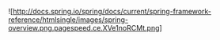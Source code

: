 ![http://docs.spring.io/spring/docs/current/spring-framework-reference/htmlsingle/images/spring-overview.png.pagespeed.ce.XVe1noRCMt.png]
